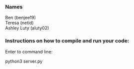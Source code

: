 ### Names
Ben (benjee19)\
Teresa (netid)\
Ashley Luty (aluty02)

### Instructions on how to compile and run your code:
Enter to command line:

python3 server.py
